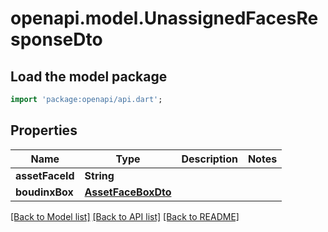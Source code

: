 # openapi.model.UnassignedFacesResponseDto

## Load the model package
```dart
import 'package:openapi/api.dart';
```

## Properties
Name | Type | Description | Notes
------------ | ------------- | ------------- | -------------
**assetFaceId** | **String** |  | 
**boudinxBox** | [**AssetFaceBoxDto**](AssetFaceBoxDto.md) |  | 

[[Back to Model list]](../README.md#documentation-for-models) [[Back to API list]](../README.md#documentation-for-api-endpoints) [[Back to README]](../README.md)


